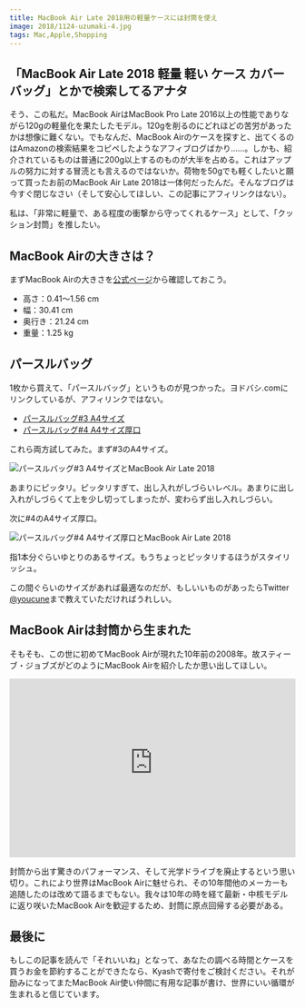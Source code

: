 ```yaml
---
title: MacBook Air Late 2018用の軽量ケースには封筒を使え
image: 2018/1124-uzumaki-4.jpg
tags: Mac,Apple,Shopping
---
```


## 「MacBook Air Late 2018 軽量 軽い ケース カバー バッグ」とかで検索してるアナタ

そう、この私だ。MacBook AirはMacBook Pro Late 2016以上の性能でありながら120gの軽量化を果たしたモデル。120gを削るのにどれほどの苦労があったかは想像に難くない。でもなんだ、MacBook Airのケースを探すと、出てくるのはAmazonの検索結果をコピペしたようなアフィブログばかり……。しかも、紹介されているものは普通に200g以上するのものが大半を占める。これはアップルの努力に対する冒涜とも言えるのではないか。荷物を50gでも軽くしたいと願って買ったお前のMacBook Air Late 2018は一体何だったんだ。そんなブログは今すぐ閉じなさい（そして安心してほしい、この記事にアフィリンクはない）。

私は、「非常に軽量で、ある程度の衝撃から守ってくれるケース」として、「クッション封筒」を推したい。

## MacBook Airの大きさは？

まずMacBook Airの大きさを[公式ページ](https://www.apple.com/jp/macbook-air/specs/)から確認しておこう。

- 高さ：0.41～1.56 cm
- 幅：30.41 cm
- 奥行き：21.24 cm
- 重量：1.25 kg

## パースルバッグ

1枚から買えて、「パースルバッグ」というものが見つかった。ヨドバシ.comにリンクしているが、アフィリンクではない。

- [パースルバッグ#3 A4サイズ](https://www.yodobashi.com/product/000000359102022928/)
- [パースルバッグ#4 A4サイズ厚口](https://www.yodobashi.com/product/000000359102022935/)

これら両方試してみた。まず#3のA4サイズ。

![パースルバッグ#3 A4サイズとMacBook Air Late 2018](2018/1124-uzumaki-3.jpg)

あまりにピッタリ。ピッタリすぎて、出し入れがしづらいレベル。あまりに出し入れがしづらくて上を少し切ってしまったが、変わらず出し入れしづらい。

次に#4のA4サイズ厚口。

![パースルバッグ#4 A4サイズ厚口とMacBook Air Late 2018](2018/1124-uzumaki-4.jpg)

指1本分ぐらいゆとりのあるサイズ。もうちょっとピッタリするほうがスタイリッシュ。

この間ぐらいのサイズがあれば最適なのだが、もしいいものがあったらTwitter [@youcune](https://twitter.com/youcune)まで教えていただければうれしい。

## MacBook Airは封筒から生まれた

そもそも、この世に初めてMacBook Airが現れた10年前の2008年。故スティーブ・ジョブズがどのようにMacBook Airを紹介したか思い出してほしい。

<iframe width="100%" height="315" src="https://www.youtube-nocookie.com/embed/OIV6peKMj9M?start=195" frameborder="0" allow="accelerometer; autoplay; encrypted-media; gyroscope; picture-in-picture" allowfullscreen></iframe>

封筒から出す驚きのパフォーマンス、そして光学ドライブを廃止するという思い切り。これにより世界はMacBook Airに魅せられ、その10年間他のメーカーも追随したのは改めて語るまでもない。我々は10年の時を経て最新・中核モデルに返り咲いたMacBook Airを歓迎するため、封筒に原点回帰する必要がある。

## 最後に

もしこの記事を読んで「それいいね」となって、あなたの調べる時間とケースを買うお金を節約することができたなら、Kyashで寄付をご検討ください。それが励みになってまたMacBook Air使い仲間に有用な記事が書け、世界にいい循環が生まれると信じています。
